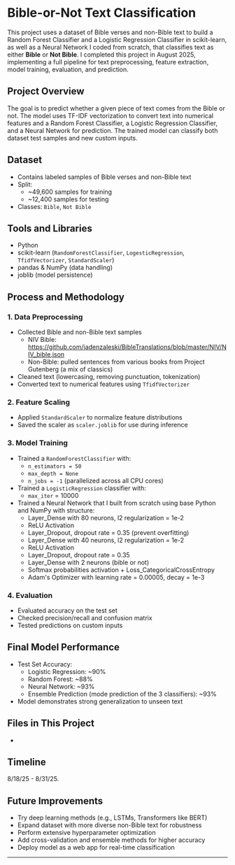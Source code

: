 # Bible-or-Not Text Classification

This project uses a dataset of Bible verses and non-Bible text to build a Random Forest Classifier and a Logistic Regression Classifier in scikit-learn, as well as a Neural Network I coded from scratch, that classifies text as either **Bible** or **Not Bible**. I completed this project in August 2025, implementing a full pipeline for text preprocessing, feature extraction, model training, evaluation, and prediction.

## Project Overview

The goal is to predict whether a given piece of text comes from the Bible or not. The model uses TF-IDF vectorization to convert text into numerical features and a Random Forest Classifier, a Logistic Regression Classifier, and a Neural Network for prediction. The trained model can classify both dataset test samples and new custom inputs.

## Dataset

- Contains labeled samples of Bible verses and non-Bible text
- Split:
  - ~49,600 samples for training
  - ~12,400 samples for testing
- Classes: `Bible`, `Not Bible`

## Tools and Libraries

- Python  
- scikit-learn (`RandomForestClassifier`, `LogesticRegression`, `TfidfVectorizer`, `StandardScaler`)  
- pandas & NumPy (data handling)  
- joblib (model persistence)  

## Process and Methodology

### 1. Data Preprocessing
- Collected Bible and non-Bible text samples
  - NIV Bible: https://github.com/jadenzaleski/BibleTranslations/blob/master/NIV/NIV_bible.json
  - Non-Bible: pulled sentences from various books from Project Gutenberg (a mix of classics)
- Cleaned text (lowercasing, removing punctuation, tokenization)
- Converted text to numerical features using `TfidfVectorizer`

### 2. Feature Scaling
- Applied `StandardScaler` to normalize feature distributions  
- Saved the scaler as `scaler.joblib` for use during inference  

### 3. Model Training
- Trained a `RandomForestClassifier` with:
  - `n_estimators = 50`
  - `max_depth = None`
  - `n_jobs = -1` (parallelized across all CPU cores)
- Trained a `LogisticRegression` classifier with:
  - `max_iter` = 10000
- Trained a Neural Network that I built from scratch using base Python and NumPy with structure:
  - Layer_Dense with 80 neurons, l2 regularization = 1e-2
  - ReLU Activation
  - Layer_Dropout, dropout rate = 0.35 (prevent overfitting)
  - Layer_Dense with 40 neurons, l2 regularization = 1e-2
  - ReLU Activation
  - Layer_Dropout, dropout rate = 0.35
  - Layer_Dense with 2 neurons (bible or not)
  - Softmax probabilities activation + Loss_CategoricalCrossEntropy
  - Adam's Optimizer with learning rate = 0.00005, decay = 1e-3

### 4. Evaluation
- Evaluated accuracy on the test set
- Checked precision/recall and confusion matrix
- Tested predictions on custom inputs  

## Final Model Performance

- Test Set Accuracy:
  - Logistic Regression: ~90%
  - Random Forest: ~88%
  - Neural Network: ~93%
  - Ensemble Prediction (mode prediction of the 3 classifiers): ~93%
- Model demonstrates strong generalization to unseen text  

## Files in This Project

- 

## Timeline

8/18/25 - 8/31/25.  

## Future Improvements

- Try deep learning methods (e.g., LSTMs, Transformers like BERT)  
- Expand dataset with more diverse non-Bible text for robustness  
- Perform extensive hyperparameter optimization  
- Add cross-validation and ensemble methods for higher accuracy  
- Deploy model as a web app for real-time classification  

---
